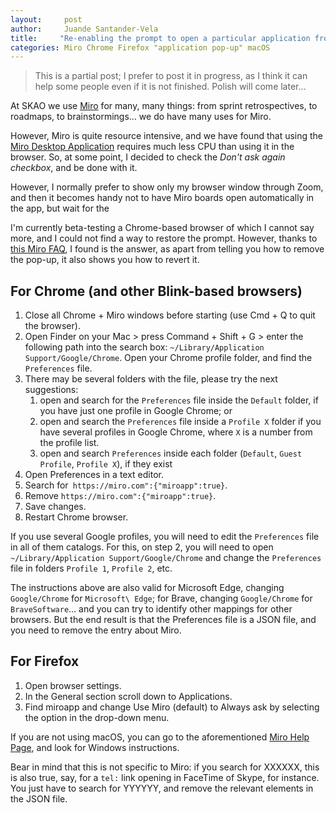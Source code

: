 ```yaml
---
layout:     post
author:     Juande Santander-Vela
title:     "Re-enabling the prompt to open a particular application from a URL in Safari, Firefox, and Chrome"
categories: Miro Chrome Firefox "application pop-up" macOS
---
```


> This is a partial post; I prefer to post it in progress, as I think it can help some people even if it is not finished. Polish will come later…

At SKAO we use [Miro][1] for many, many things: from sprint retrospectives, to roadmaps, to brainstormings… we do have many uses for Miro.

However, Miro is quite resource intensive, and we have found that using the [Miro Desktop Application][2] requires much less CPU than using it in the browser. So, at some point, I decided to check the *Don't ask again checkbox*, and be done with it.

However, I normally prefer to show only my browser window through Zoom, and then it becomes handy not to have Miro boards open automatically in the app, but wait for the 

I'm currently beta-testing a Chrome-based browser of which I cannot say more, and I could not find a way to restore the prompt. However, thanks to [this Miro FAQ][3], I found is the answer, as apart from telling you how to remove the pop-up, it also shows you how to revert it.

## For Chrome (and other Blink-based browsers)

1. Close all Chrome + Miro windows before starting (use Cmd + Q to quit the browser).
1. Open Finder on your Mac > press Command + Shift + G > enter the following path into the search box: `~/Library/Application Support/Google/Chrome`. Open your Chrome profile folder, and find the `Preferences` file.
1. There may be several folders with the file, please try the next suggestions:
    1. open and search for the `Preferences` file inside the `Default` folder, if you have just one profile in Google Chrome; or
    1. open and search the `Preferences` file inside a `Profile X` folder if you have several profiles in Google Chrome, where `X`  is a number from the profile list.
    1. open and search `Preferences` inside each folder (`Default`, `Guest Profile`, `Profile X`), if they exist
1. Open Preferences in a text editor.
1. Search for` https://miro.com":{"miroapp":true}`.
1. Remove `https://miro.com":{"miroapp":true}`.
1. Save changes.
1. Restart Chrome browser.

If you use several Google profiles, you will need to edit the `Preferences` file in all of them catalogs. For this, on step 2, you will need to open `~/Library/Application Support/Google/Chrome` and change the `Preferences` file in folders `Profile 1`, `Profile 2`, etc.

The instructions above are also valid for Microsoft Edge, changing `Google/Chrome` for `Microsoft\ Edge`; for Brave, changing `Google/Chrome` for `BraveSoftware`… and you can try to identify other mappings for other browsers. But the end result is that the Preferences file is a JSON file, and you need to remove the entry about Miro.

## For Firefox
1. Open browser settings.
1. In the General section scroll down to Applications.
1. Find miroapp and change Use Miro (default) to Always ask by selecting the option in the drop-down menu.


If you are not using macOS, you can go to the aforementioned [Miro Help Page][3], and look for Windows instructions. 

Bear in mind that this is not specific to Miro: if you search for XXXXXX, this is also true, say, for a `tel:` link opening in FaceTime of Skype, for instance. You just have to search for YYYYYY, and remove the relevant elements in the JSON file.

[1]: https://miro.com "Miro: Online Whiteboard"
[2]: https://miro.com/apps/ "Miro: Download Miro Apps"
[3]: https://help.miro.com/hc/en-us/articles/360019244239-How-to-disable-Miro-Desktop-app-pop-up-in-your-browser "Miro Help Center: How to disable Miro Desktop app pop-up in your browser"